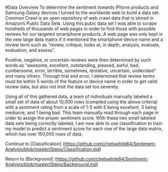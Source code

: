 #Data Overview 
To determine the sentiment towards iPhone products and Samsung Galaxy devices I turned to the worldwide web to build a data set. Common Crawl is an open repository of web crawl data that is stored in Amazon’s Public Data Sets. Using this pubic data set I was able to scrape hundreds of thousands of web pages in order to find those with possible reviews for our targeted smartphone products. A web page was only kept in the new large data matrix if it mentioned the smartphone device name and a review term such as “review, critique, looks at, in depth, analysis, evaluate, evaluation, and assess”. 

Positive, negative, or uncertain reviews were then determined by such words as “awesome, excellent, outstanding, pleased, awful, bad, cumbersome, error, terrible, sometimes, tentative, uncertain, undecided” and many others. Through trial and error, I determined that review terms must be within 5 words of the feature or device name in order to get valid review data, but also not limit the data set too severely. 

Using all of this gathered data, a team of individuals manually labeled a small set of data of about 10,000 rows (compiled using the above criteria) with a sentiment rating from a scale of 1-5 with 5 being excellent, 3 being mediocre, and 1 being bad.  This team manually read through each page in order to assign the proper sentiment score. With these two small labeled data sets being correctly labeled, I am now able to use classification to train my model to predict a sentiment score for each row of the large data matrix, which has over 150,000 rows of data. 

Continue to [Classification] (https://github.com/chelswhite84/Sentiment-Analysis/blob/master/Steps/Classification.md) 

Return to [Background] (https://github.com/chelswhite84/Sentiment-Analysis/blob/master/Steps/Background.md) 
